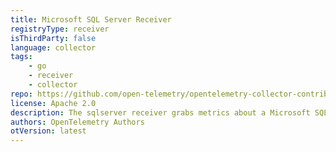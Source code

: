 ```yaml
---
title: Microsoft SQL Server Receiver
registryType: receiver
isThirdParty: false
language: collector
tags:
    - go
    - receiver
    - collector
repo: https://github.com/open-telemetry/opentelemetry-collector-contrib/tree/main/receiver/sqlserverreceiver
license: Apache 2.0
description: The sqlserver receiver grabs metrics about a Microsoft SQL Server instance using the Windows Performance Counters.
authors: OpenTelemetry Authors
otVersion: latest
---
```


